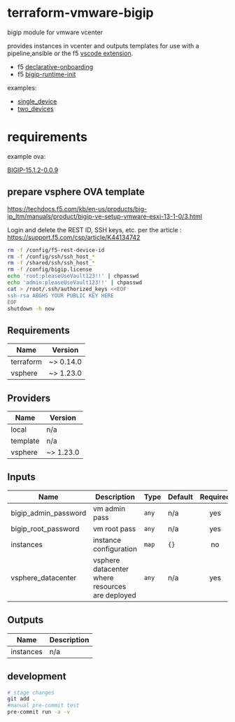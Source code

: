 # terraform-vmware-bigip
bigip module for vmware vcenter

provides instances in vcenter and outputs templates for use with a pipeline,ansible or the f5 [vscode extension](https://marketplace.visualstudio.com/items?itemName=F5DevCentral.vscode-f5).

- f5 [declarative-onboarding](https://clouddocs.f5.com/products/extensions/f5-declarative-onboarding/latest/)
- f5 [bigip-runtime-init](https://github.com/F5Networks/f5-bigip-runtime-init)


examples:
- [single_device](./examples/single_device/readme.md)
- [two_devices](./examples/two_devices/readme.md)
# requirements
example ova:

[BIGIP-15.1.2-0.0.9](
https://downloads.f5.com/esd/serveDownload.jsp?path=/big-ip/big-ip_v15.x/15.1.2/english/15.1.2_virtual-edition/&sw=BIG-IP&pro=big-ip_v15.x&ver=15.1.2&container=15.1.2_Virtual-Edition&file=BIGIP-15.1.2-0.0.9.ALL-vmware.ova)

## prepare vsphere OVA template

https://techdocs.f5.com/kb/en-us/products/big-ip_ltm/manuals/product/bigip-ve-setup-vmware-esxi-13-1-0/3.html

Login and delete the REST ID, SSH keys, etc. per the article : https://support.f5.com/csp/article/K44134742

```bash
rm -f /config/f5-rest-device-id
rm -f /config/ssh/ssh_host_*
rm -f /shared/ssh/ssh_host_*
rm -f /config/bigip.license
echo 'root:pleaseUseVault123!!' | chpasswd
echo 'admin:pleaseUseVault123!!' | chpasswd
cat > /root/.ssh/authorized_keys <<EOF
ssh-rsa ABGHS YOUR PUBLIC KEY HERE
EOF
shutdown -h now
```
<!-- BEGINNING OF PRE-COMMIT-TERRAFORM DOCS HOOK -->
## Requirements

| Name | Version |
|------|---------|
| terraform | ~> 0.14.0 |
| vsphere | ~> 1.23.0 |

## Providers

| Name | Version |
|------|---------|
| local | n/a |
| template | n/a |
| vsphere | ~> 1.23.0 |

## Inputs

| Name | Description | Type | Default | Required |
|------|-------------|------|---------|:--------:|
| bigip\_admin\_password | vm admin pass | `any` | n/a | yes |
| bigip\_root\_password | vm root pass | `any` | n/a | yes |
| instances | instance configuration | `map` | `{}` | no |
| vsphere\_datacenter | vsphere datacenter where resources are deployed | `any` | n/a | yes |

## Outputs

| Name | Description |
|------|-------------|
| instances | n/a |

<!-- END OF PRE-COMMIT-TERRAFORM DOCS HOOK -->

## development
```bash
# stage changes
git add .
#manual pre-commit test
pre-commit run -a -v
```
